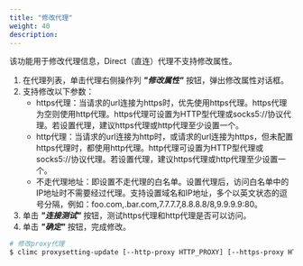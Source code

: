 ```yaml
---
title: "修改代理"
weight: 40
description: 
---
```


该功能用于修改代理信息，Direct（直连）代理不支持修改属性。

1. 在代理列表，单击代理右侧操作列 **_"修改属性"_** 按钮，弹出修改属性对话框。
2. 支持修改以下参数：
   - https代理：当请求的url连接为https时，优先使用https代理。https代理为空则使用http代理。https代理可设置为HTTP型代理或socks5://协议代理。若设置代理，建议https代理或http代理至少设置一个。
   - http代理：当请求的url连接为http时，或请求的url连接为https，但未配置https代理时，都使用http代理。http代理可设置为HTTP型代理或socks5://协议代理。若设置代理，建议https代理或http代理至少设置一个。
   - 不走代理地址：即设置不走代理的白名单。设置代理后，访问白名单中的IP地址时不需要经过代理。支持设置域名和IP地址，多个以英文状态的逗号分隔，例如：foo.com,.bar.com,7.7.7.7,8.8.8.8/8,9.9.9.9:80。
3. 单击 **_"连接测试"_** 按钮，测试https代理和http代理是否可以访问。
4. 单击 **_"确定"_** 按钮，完成修改。

```bash
# 修改proxy代理
$ climc proxysetting-update [--http-proxy HTTP_PROXY] [--https-proxy HTTPS_PROXY] [--no-proxy NO_PROXY] [--name NAME] <ID>

```
